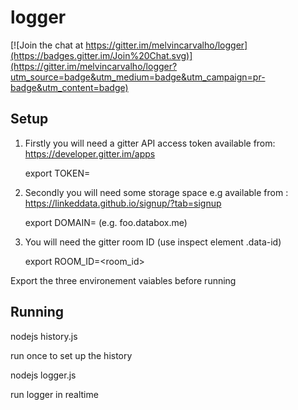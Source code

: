 # logger

[![Join the chat at https://gitter.im/melvincarvalho/logger](https://badges.gitter.im/Join%20Chat.svg)](https://gitter.im/melvincarvalho/logger?utm_source=badge&utm_medium=badge&utm_campaign=pr-badge&utm_content=badge)

## Setup

1. Firstly you will need a gitter API access token available from: https://developer.gitter.im/apps

    export TOKEN=<token>

2. Secondly you will need some storage space e.g available from : https://linkeddata.github.io/signup/?tab=signup

    export DOMAIN=<domain> (e.g. foo.databox.me)

3. You will need the gitter room ID (use inspect element .data-id)

    export ROOM_ID=<room_id>  

Export the three environement vaiables before running

## Running

   nodejs history.js

run once to set up the history

   nodejs logger.js

run logger in realtime
